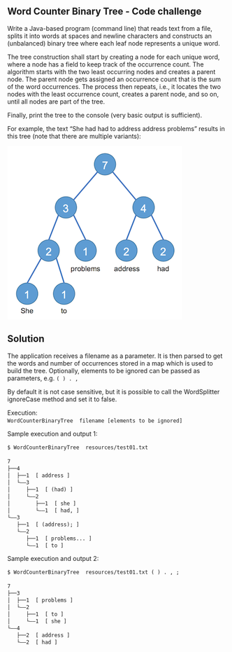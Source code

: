 ## Word Counter Binary Tree - Code challenge

Write a Java-based program (command line) that reads text from a file, splits it into words at spaces and newline characters and constructs an (unbalanced) binary tree where each leaf node represents a unique word.

The tree construction shall start by creating a node for each unique word, where a node has a field to keep track of the occurrence count. The algorithm starts with the two least occurring nodes and creates a parent node. The parent node gets assigned an occurrence count that is the sum of the word occurrences. The process then repeats, i.e., it locates the two nodes with the least occurrence count, creates a parent node, and so on, until all nodes are part of the tree.

Finally, print the tree to the console (very basic output is sufficient).

For example, the text “She had had to address address problems” results in this tree (note that there are multiple variants):

![Word Counter Binary Tree](resources/tree.png)

## Solution

The application receives a filename as a parameter. It is then parsed to get the words and number of occurrences stored in a map which is used to build the tree. Optionally, elements to be ignored can be passed as parameters, e.g. `( ) . ,`

By default it is not case sensitive, but it is possible to call the WordSplitter ignoreCase method and set it to false.

Execution: <br>
`WordCounterBinaryTree  filename [elements to be ignored]`

Sample execution and output 1:

```
$ WordCounterBinaryTree  resources/test01.txt  

7
├──4
│  ├──1  [ address ]
│  └––3
│     ├──1  [ (had) ]
│     └––2
│        ├──1  [ she ]
│        └––1  [ had, ]
└––3
   ├──1  [ (address); ]
   └––2
      ├──1  [ problems... ]
      └––1  [ to ]
```


Sample execution and output 2:

```
$ WordCounterBinaryTree  resources/test01.txt ( ) . , ; 

7 
├──3 
│  ├──1  [ problems ] 
│  └––2 
│     ├──1  [ to ] 
│     └––1  [ she ] 
└––4 
   ├──2  [ address ] 
   └––2  [ had ] 
```